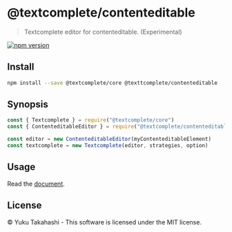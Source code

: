 # @textcomplete/contenteditable

> Textcomplete editor for contenteditable. (Experimental)

[![npm version](https://badge.fury.io/js/@textcomplete%2Fcontenteditable.svg)](http://badge.fury.io/js/@textcomplete%2Fcontenteditable)


## Install

```bash
npm install --save @textcomplete/core @texttcomplete/contenteditable
```

## Synopsis

```js
const { Textcomplete } = require("@textcomplete/core")
const { ContenteditableEditor } = require("@textcomplete/contenteditable")

const editor = new ContenteditableEditor(myContenteditableElement)
const textcomplete = new Textcomplete(editor, strategies, option)
```

## Usage

Read the [document](https://yuku.takahashi.coffee/textcomplete/).

## License

&copy; Yuku Takahashi - This software is licensed under the MIT license.
